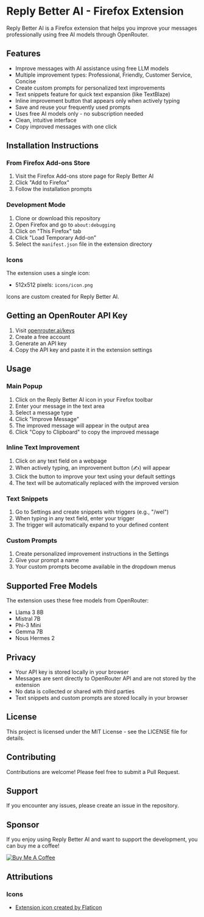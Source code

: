 # Reply Better AI - Firefox Extension

Reply Better AI is a Firefox extension that helps you improve your messages professionally using free AI models through OpenRouter.

## Features

- Improve messages with AI assistance using free LLM models
- Multiple improvement types: Professional, Friendly, Customer Service, Concise
- Create custom prompts for personalized text improvements
- Text snippets feature for quick text expansion (like TextBlaze)
- Inline improvement button that appears only when actively typing
- Save and reuse your frequently used prompts
- Uses free AI models only - no subscription needed
- Clean, intuitive interface
- Copy improved messages with one click

## Installation Instructions

### From Firefox Add-ons Store
1. Visit the Firefox Add-ons store page for Reply Better AI
2. Click "Add to Firefox"
3. Follow the installation prompts

### Development Mode

1. Clone or download this repository
2. Open Firefox and go to `about:debugging`
3. Click on "This Firefox" tab
4. Click "Load Temporary Add-on"
5. Select the `manifest.json` file in the extension directory

### Icons

The extension uses a single icon:
- 512x512 pixels: `icons/icon.png`

Icons are custom created for Reply Better AI.

## Getting an OpenRouter API Key

1. Visit [openrouter.ai/keys](https://openrouter.ai/keys)
2. Create a free account
3. Generate an API key
4. Copy the API key and paste it in the extension settings

## Usage

### Main Popup
1. Click on the Reply Better AI icon in your Firefox toolbar
2. Enter your message in the text area
3. Select a message type
4. Click "Improve Message"
5. The improved message will appear in the output area
6. Click "Copy to Clipboard" to copy the improved message

### Inline Text Improvement
1. Click on any text field on a webpage
2. When actively typing, an improvement button (✍️) will appear
3. Click the button to improve your text using your default settings
4. The text will be automatically replaced with the improved version

### Text Snippets
1. Go to Settings and create snippets with triggers (e.g., "/wel")
2. When typing in any text field, enter your trigger
3. The trigger will automatically expand to your defined content

### Custom Prompts
1. Create personalized improvement instructions in the Settings
2. Give your prompt a name
3. Your custom prompts become available in the dropdown menus

## Supported Free Models

The extension uses these free models from OpenRouter:
- Llama 3 8B
- Mistral 7B
- Phi-3 Mini
- Gemma 7B
- Nous Hermes 2

## Privacy

- Your API key is stored locally in your browser
- Messages are sent directly to OpenRouter API and are not stored by the extension
- No data is collected or shared with third parties
- Text snippets and custom prompts are stored locally in your browser

## License

This project is licensed under the MIT License - see the LICENSE file for details.

## Contributing

Contributions are welcome! Please feel free to submit a Pull Request.

## Support

If you encounter any issues, please create an issue in the repository.

## Sponsor

If you enjoy using Reply Better AI and want to support the development, you can buy me a coffee!

[![Buy Me A Coffee](https://img.buymeacoffee.com/button-api/?text=Buy%20me%20a%20coffee&emoji=&slug=antnan&button_colour=FFDD00&font_colour=000000&font_family=Cookie&outline_colour=000000&coffee_colour=ffffff)](https://buymeacoffee.com/antnan)

## Attributions

### Icons
- <a href="https://www.flaticon.com/free-icons/robot" title="robot icons">Extension icon created by Flaticon</a>
